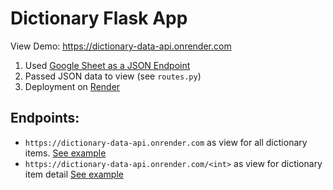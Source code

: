 # Dictionary Flask App

View Demo: https://dictionary-data-api.onrender.com

1. Used [Google Sheet as a JSON Endpoint](https://www.freecodecamp.org/news/cjn-google-sheets-as-json-endpoint/)
2. Passed JSON data to view (see `routes.py`)
3. Deployment on [Render](https://onrender.com/)

## Endpoints:
*  `https://dictionary-data-api.onrender.com` as view for all dictionary items. [See example](https://dictionary-data-api.onrender.com)
*  `https://dictionary-data-api.onrender.com/<int>` as view for dictionary item detail [See example](https://dictionary-data-api.onrender.com/1)
